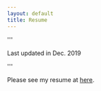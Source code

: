 ```yaml
---
layout: default
title: Resume
---
```


'''
<p class="message">
   Last updated in Dec. 2019
</p>
'''

Please see my resume at [here](../IMG_0150.JPG).
